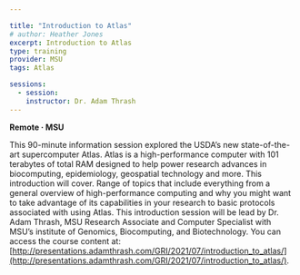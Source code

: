 ```yaml
---

title: "Introduction to Atlas"
# author: Heather Jones
excerpt: Introduction to Atlas
type: training
provider: MSU
tags: Atlas

sessions:
  - session: 
    instructor: Dr. Adam Thrash
---
```


**Remote   &middot;   MSU**   


This 90-minute information session explored the USDA’s new state-of-the-art supercomputer Atlas. Atlas is a high-performance computer with 101 terabytes of total RAM designed to help power research advances in biocomputing, epidemiology, geospatial technology and more. This introduction will cover. Range of topics that include everything from a general overview of high-performance computing and why you might want to take advantage of its capabilities in your research to basic protocols associated with using Atlas. This introduction session will be lead by Dr. Adam Thrash, MSU Research Associate and Computer Specialist with MSU’s institute of Genomics, Biocomputing, and Biotechnology.
You can access the course content at: [http://presentations.adamthrash.com/GRI/2021/07/introduction_to_atlas/](http://presentations.adamthrash.com/GRI/2021/07/introduction_to_atlas/).

